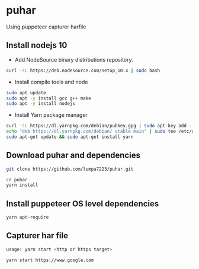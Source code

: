 # puhar
Using puppeteer capturer harfile

## Install nodejs 10
* Add NodeSource binary distributions repository.
```bash
curl -sL https://deb.nodesource.com/setup_10.x | sudo bash
```
* Install compile tools and node
```bash
sudo apt update
sudo apt -y install gcc g++ make
sudo apt -y install nodejs
```
* Install Yarn package manager
```bash
curl -sL https://dl.yarnpkg.com/debian/pubkey.gpg | sudo apt-key add -
echo "deb https://dl.yarnpkg.com/debian/ stable main" | sudo tee /etc/apt/sources.list.d/yarn.list
sudo apt-get update && sudo apt-get install yarn
```

## Download puhar and dependencies
```bash
git clone https://github.com/lumpa7223/puhar.git
```
```bash
cd puhar
yarn install
```

## Install puppeteer OS level dependencies
```bash
yarn apt-require
```

## Capturer har file
```bash
usage: yarn start <http or https target>

yarn start https://www.google.com
```
